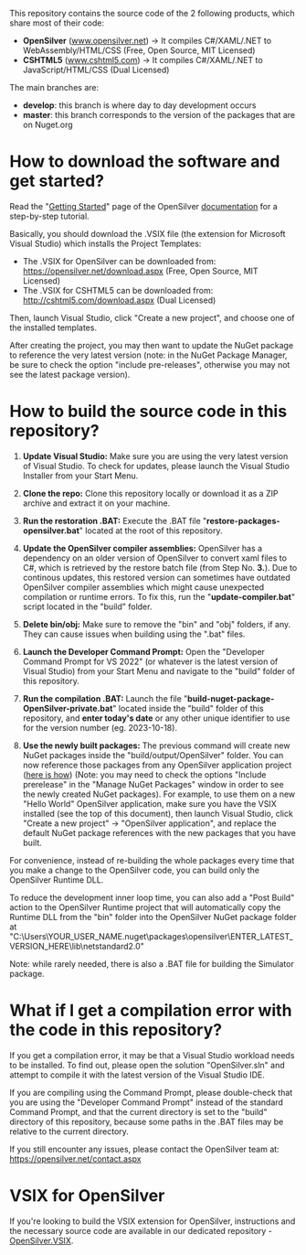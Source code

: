 This repository contains the source code of the 2 following products, which share most of their code:
- **OpenSilver** (www.opensilver.net) &rarr; It compiles C#/XAML/.NET to WebAssembly/HTML/CSS (Free, Open Source, MIT Licensed)
- **CSHTML5** (www.cshtml5.com) &rarr; It compiles C#/XAML/.NET to JavaScript/HTML/CSS (Dual Licensed)

The main branches are:
- **develop**: this branch is where day to day development occurs
- **master**: this branch corresponds to the version of the packages that are on Nuget.org


# How to download the software and get started?

Read the "[Getting Started](http://doc.opensilver.net/documentation/general/getting-started-tour.html)" page of the OpenSilver [documentation](http://doc.opensilver.net/) for a step-by-step tutorial.

Basically, you should download the .VSIX file (the extension for Microsoft Visual Studio) which installs the Project Templates:
- The .VSIX for OpenSilver can be downloaded from: https://opensilver.net/download.aspx (Free, Open Source, MIT Licensed)
- The .VSIX for CSHTML5 can be downloaded from: http://cshtml5.com/download.aspx (Dual Licensed)

Then, launch Visual Studio, click "Create a new project", and choose one of the installed templates.

After creating the project, you may then want to update the NuGet package to reference the very latest version (note: in the NuGet Package Manager, be sure to check the option "include pre-releases", otherwise you may not see the latest package version).



# How to build the source code in this repository?

1. **Update Visual Studio:** Make sure you are using the very latest version of Visual Studio. To check for updates, please launch the Visual Studio Installer from your Start Menu.

2. **Clone the repo:** Clone this repository locally or download it as a ZIP archive and extract it on your machine.

3. **Run the restoration .BAT:** Execute the .BAT file "**restore-packages-opensilver.bat**" located at the root of this repository.

4. **Update the OpenSilver compiler assemblies:** OpenSilver has a dependency on an older version of OpenSilver to convert xaml files to C#, which is retrieved by the restore batch file (from Step No. **3.**). 
Due to continous updates, this restored version can sometimes have outdated OpenSilver compiler assemblies which might cause unexpected compilation or runtime errors. To fix this, run the "**update-compiler.bat**" script located in the "build" folder.

5. **Delete bin/obj:** Make sure to remove the "bin" and "obj" folders, if any. They can cause issues when building using the ".bat" files.

6. **Launch the Developer Command Prompt:** Open the "Developer Command Prompt for VS 2022" (or whatever is the latest version of Visual Studio) from your Start Menu and navigate to the "build" folder of this repository.

7. **Run the compilation .BAT:** Launch the file "**build-nuget-package-OpenSilver-private.bat**" located inside the "build" folder of this repository, and **enter today's date** or any other unique identifier to use for the version number (eg. 2023-10-18).

8. **Use the newly built packages:** The previous command will create new NuGet packages inside the "build/output/OpenSilver" folder. You can now reference those packages from any OpenSilver application project ([here is how](https://stackoverflow.com/a/55167481/17088417)) (Note: you may need to check the options "Include prerelease" in the "Manage NuGet Packages" window in order to see the newly created NuGet packages). For example, to use them on a new "Hello World" OpenSilver application, make sure you have the VSIX installed (see the top of this document), then launch Visual Studio, click "Create a new project" -> "OpenSilver application", and replace the default NuGet package references with the new packages that you have built.
  
For convenience, instead of re-building the whole packages every time that you make a change to the OpenSilver code, you can build only the OpenSilver Runtime DLL.
  
To reduce the development inner loop time, you can also add a "Post Build" action to the OpenSilver Runtime project that will automatically copy the Runtime DLL from the "bin" folder into the OpenSilver NuGet package folder at "C:\Users\YOUR_USER_NAME\.nuget\packages\opensilver\ENTER_LATEST_VERSION_HERE\lib\netstandard2.0\"

Note: while rarely needed, there is also a .BAT file for building the Simulator package.

# What if I get a compilation error with the code in this repository?

If you get a compilation error, it may be that a Visual Studio workload needs to be installed. To find out, please open the solution "OpenSilver.sln" and attempt to compile it with the latest version of the Visual Studio IDE.

If you are compiling using the Command Prompt, please double-check that you are using the "Developer Command Prompt" instead of the standard Command Prompt, and that the current directory is set to the "build" directory of this repository, because some paths in the .BAT files may be relative to the current directory.

If you still encounter any issues, please contact the OpenSilver team at: https://opensilver.net/contact.aspx

# VSIX for OpenSilver

If you're looking to build the VSIX extension for OpenSilver, instructions and the necessary source code are available in our dedicated repository - [OpenSilver.VSIX](https://github.com/OpenSilver/OpenSilver.VSIX).